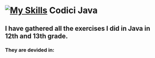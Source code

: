 
# [![My Skills](https://skillicons.dev/icons?i=java)](https://skillicons.dev)  Codici Java

## I have gathered all the exercises I did in Java in 12th and 13th grade.
### They are devided in:

